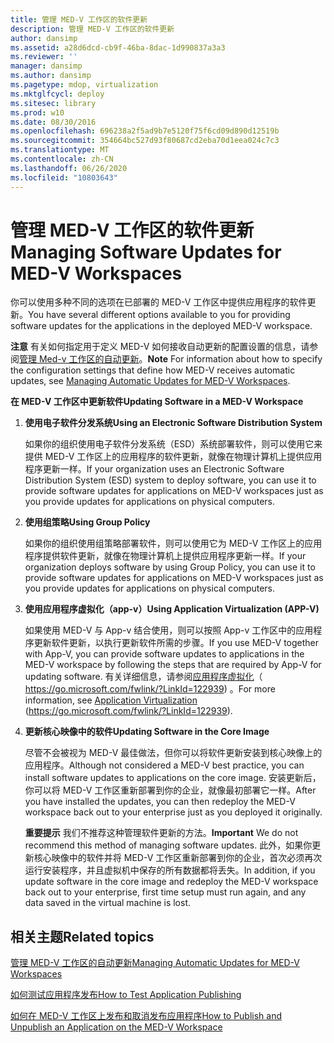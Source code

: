 ```yaml
---
title: 管理 MED-V 工作区的软件更新
description: 管理 MED-V 工作区的软件更新
author: dansimp
ms.assetid: a28d6dcd-cb9f-46ba-8dac-1d990837a3a3
ms.reviewer: ''
manager: dansimp
ms.author: dansimp
ms.pagetype: mdop, virtualization
ms.mktglfcycl: deploy
ms.sitesec: library
ms.prod: w10
ms.date: 08/30/2016
ms.openlocfilehash: 696238a2f5ad9b7e5120f75f6cd09d890d12519b
ms.sourcegitcommit: 354664bc527d93f80687cd2eba70d1eea024c7c3
ms.translationtype: MT
ms.contentlocale: zh-CN
ms.lasthandoff: 06/26/2020
ms.locfileid: "10803643"
---
```

# <span data-ttu-id="5f138-103">管理 MED-V 工作区的软件更新</span><span class="sxs-lookup"><span data-stu-id="5f138-103">Managing Software Updates for MED-V Workspaces</span></span>


<span data-ttu-id="5f138-104">你可以使用多种不同的选项在已部署的 MED-V 工作区中提供应用程序的软件更新。</span><span class="sxs-lookup"><span data-stu-id="5f138-104">You have several different options available to you for providing software updates for the applications in the deployed MED-V workspace.</span></span>

<span data-ttu-id="5f138-105">**注意** 有关如何指定用于定义 MED-V 如何接收自动更新的配置设置的信息，请参阅[管理 Med-v 工作区的自动更新](managing-automatic-updates-for-med-v-workspaces.md)。</span><span class="sxs-lookup"><span data-stu-id="5f138-105">**Note** For information about how to specify the configuration settings that define how MED-V receives automatic updates, see [Managing Automatic Updates for MED-V Workspaces](managing-automatic-updates-for-med-v-workspaces.md).</span></span>

 

**<span data-ttu-id="5f138-106">在 MED-V 工作区中更新软件</span><span class="sxs-lookup"><span data-stu-id="5f138-106">Updating Software in a MED-V Workspace</span></span>**

1.  **<span data-ttu-id="5f138-107">使用电子软件分发系统</span><span class="sxs-lookup"><span data-stu-id="5f138-107">Using an Electronic Software Distribution System</span></span>**

    <span data-ttu-id="5f138-108">如果你的组织使用电子软件分发系统（ESD）系统部署软件，则可以使用它来提供 MED-V 工作区上的应用程序的软件更新，就像在物理计算机上提供应用程序更新一样。</span><span class="sxs-lookup"><span data-stu-id="5f138-108">If your organization uses an Electronic Software Distribution System (ESD) system to deploy software, you can use it to provide software updates for applications on MED-V workspaces just as you provide updates for applications on physical computers.</span></span>

2.  **<span data-ttu-id="5f138-109">使用组策略</span><span class="sxs-lookup"><span data-stu-id="5f138-109">Using Group Policy</span></span>**

    <span data-ttu-id="5f138-110">如果你的组织使用组策略部署软件，则可以使用它为 MED-V 工作区上的应用程序提供软件更新，就像在物理计算机上提供应用程序更新一样。</span><span class="sxs-lookup"><span data-stu-id="5f138-110">If your organization deploys software by using Group Policy, you can use it to provide software updates for applications on MED-V workspaces just as you provide updates for applications on physical computers.</span></span>

3.  **<span data-ttu-id="5f138-111">使用应用程序虚拟化（app-v）</span><span class="sxs-lookup"><span data-stu-id="5f138-111">Using Application Virtualization (APP-V)</span></span>**

    <span data-ttu-id="5f138-112">如果使用 MED-V 与 App-v 结合使用，则可以按照 App-v 工作区中的应用程序更新软件更新，以执行更新软件所需的步骤。</span><span class="sxs-lookup"><span data-stu-id="5f138-112">If you use MED-V together with App-V, you can provide software updates to applications in the MED-V workspace by following the steps that are required by App-V for updating software.</span></span> <span data-ttu-id="5f138-113">有关详细信息，请参阅[应用程序虚拟化](https://go.microsoft.com/fwlink/?LinkId=122939)（ https://go.microsoft.com/fwlink/?LinkId=122939) 。</span><span class="sxs-lookup"><span data-stu-id="5f138-113">For more information, see [Application Virtualization](https://go.microsoft.com/fwlink/?LinkId=122939) (https://go.microsoft.com/fwlink/?LinkId=122939).</span></span>

4.  **<span data-ttu-id="5f138-114">更新核心映像中的软件</span><span class="sxs-lookup"><span data-stu-id="5f138-114">Updating Software in the Core Image</span></span>**

    <span data-ttu-id="5f138-115">尽管不会被视为 MED-V 最佳做法，但你可以将软件更新安装到核心映像上的应用程序。</span><span class="sxs-lookup"><span data-stu-id="5f138-115">Although not considered a MED-V best practice, you can install software updates to applications on the core image.</span></span> <span data-ttu-id="5f138-116">安装更新后，你可以将 MED-V 工作区重新部署到你的企业，就像最初部署它一样。</span><span class="sxs-lookup"><span data-stu-id="5f138-116">After you have installed the updates, you can then redeploy the MED-V workspace back out to your enterprise just as you deployed it originally.</span></span>

    <span data-ttu-id="5f138-117">**重要提示** 我们不推荐这种管理软件更新的方法。</span><span class="sxs-lookup"><span data-stu-id="5f138-117">**Important** We do not recommend this method of managing software updates.</span></span> <span data-ttu-id="5f138-118">此外，如果你更新核心映像中的软件并将 MED-V 工作区重新部署到你的企业，首次必须再次运行安装程序，并且虚拟机中保存的所有数据都将丢失。</span><span class="sxs-lookup"><span data-stu-id="5f138-118">In addition, if you update software in the core image and redeploy the MED-V workspace back out to your enterprise, first time setup must run again, and any data saved in the virtual machine is lost.</span></span>

     

## <span data-ttu-id="5f138-119">相关主题</span><span class="sxs-lookup"><span data-stu-id="5f138-119">Related topics</span></span>


[<span data-ttu-id="5f138-120">管理 MED-V 工作区的自动更新</span><span class="sxs-lookup"><span data-stu-id="5f138-120">Managing Automatic Updates for MED-V Workspaces</span></span>](managing-automatic-updates-for-med-v-workspaces.md)

[<span data-ttu-id="5f138-121">如何测试应用程序发布</span><span class="sxs-lookup"><span data-stu-id="5f138-121">How to Test Application Publishing</span></span>](how-to-test-application-publishing.md)

[<span data-ttu-id="5f138-122">如何在 MED-V 工作区上发布和取消发布应用程序</span><span class="sxs-lookup"><span data-stu-id="5f138-122">How to Publish and Unpublish an Application on the MED-V Workspace</span></span>](how-to-publish-and-unpublish-an-application-on-the-med-v-workspace.md)

 

 





